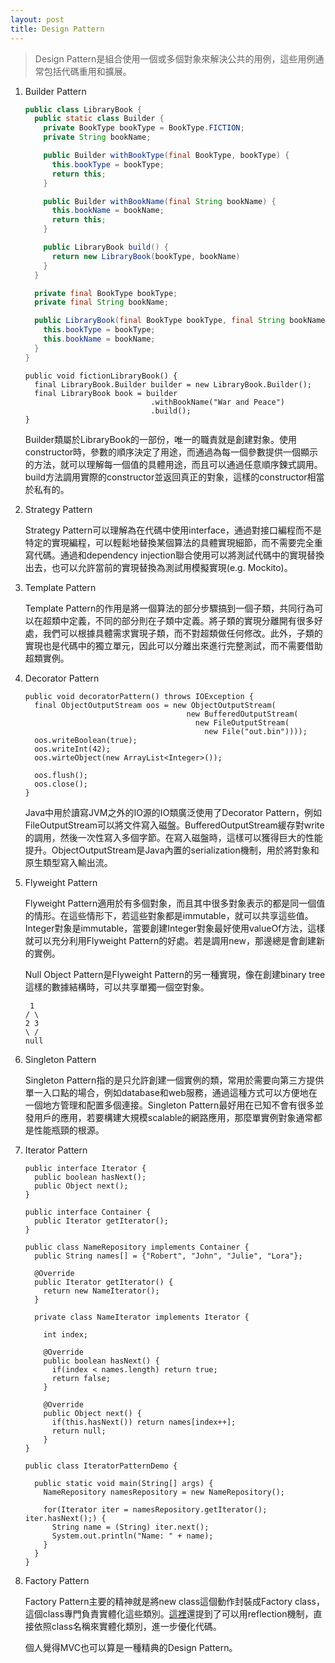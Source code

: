 ```yaml
---
layout: post
title: Design Pattern
---
```


> Design Pattern是組合使用一個或多個對象來解決公共的用例，這些用例通常包括代碼重用和擴展。

1. Builder Pattern

    ```java
    public class LibraryBook {
      public static class Builder {
        private BookType bookType = BookType.FICTION;
        private String bookName;

        public Builder withBookType(final BookType, bookType) {
          this.bookType = bookType;
          return this;
        }

        public Builder withBookName(final String bookName) {
          this.bookName = bookName;
          return this;
        }

        public LibraryBook build() {
          return new LibraryBook(bookType, bookName)
        }
      }

      private final BookType bookType;
      private final String bookName;

      public LibraryBook(final BookType bookType, final String bookName) {
        this.bookType = bookType;
        this.bookName = bookName;
      }
    }
    ```
    ```
    public void fictionLibraryBook() {
      final LibraryBook.Builder builder = new LibraryBook.Builder();
      final LibraryBook book = builder
                                .withBookName("War and Peace")
                                .build();
    }
    ```
    Builder類屬於LibraryBook的一部份，唯一的職責就是創建對象。使用constructor時，參數的順序決定了用途，而通過為每一個參數提供一個顯示的方法，就可以理解每一個值的具體用途，而且可以通過任意順序鍊式調用。build方法調用實際的constructor並返回真正的對象，這樣的constructor相當於私有的。

2. Strategy Pattern

    Strategy Pattern可以理解為在代碼中使用interface，通過對接口編程而不是特定的實現編程，可以輕鬆地替換某個算法的具體實現細節，而不需要完全重寫代碼。通過和dependency injection聯合使用可以將測試代碼中的實現替換出去，也可以允許當前的實現替換為測試用模擬實現(e.g. Mockito)。

3. Template Pattern

    Template Pattern的作用是將一個算法的部分步驟搞到一個子類，共同行為可以在超類中定義，不同的部分則在子類中定義。將子類的實現分離開有很多好處，我們可以根據具體需求實現子類，而不對超類做任何修改。此外，子類的實現也是代碼中的獨立單元，因此可以分離出來進行完整測試，而不需要借助超類實例。

4. Decorator Pattern

    ```
    public void decoratorPattern() throws IOException {
      final ObjectOutputStream oos = new ObjectOutputStream(
                                        new BufferedOutputStream(
                                          new FileOutputStream(
                                            new File("out.bin"))));
      oos.writeBoolean(true);
      oos.writeInt(42);
      oos.wirteObject(new ArrayList<Integer>());

      oos.flush();
      oos.close();
    }
    ```
    Java中用於讀寫JVM之外的IO源的IO類廣泛使用了Decorator Pattern，例如FileOutputStream可以將文件寫入磁盤。BufferedOutputStream緩存對write的調用，然後一次性寫入多個字節。在寫入磁盤時，這樣可以獲得巨大的性能提升。ObjectOutputStream是Java內置的serialization機制，用於將對象和原生類型寫入輸出流。

5. Flyweight Pattern

    Flyweight Pattern適用於有多個對象，而且其中很多對象表示的都是同一個值的情形。在這些情形下，若這些對象都是immutable，就可以共享這些值。Integer對象是immutable，當要創建Integer對象最好使用valueOf方法，這樣就可以充分利用Flyweight Pattern的好處。若是調用new，那邊總是會創建新的實例。

    Null Object Pattern是Flyweight Pattern的另一種實現，像在創建binary tree這樣的數據結構時，可以共享單獨一個空對象。
    ```
     1
    / \
    2 3
    \ /
    null
    ```

6. Singleton Pattern

    Singleton Pattern指的是只允許創建一個實例的類，常用於需要向第三方提供單一入口點的場合，例如database和web服務，通過這種方式可以方便地在一個地方管理和配置多個連接。Singleton Pattern最好用在已知不會有很多並發用戶的應用，若要構建大規模scalable的網路應用，那麼單實例對象通常都是性能瓶頸的根源。

7. Iterator Pattern

    ```
    public interface Iterator {
      public boolean hasNext();
      public Object next();
    }
    ```
    ```
    public interface Container {
      public Iterator getIterator();
    }
    ```
    ```
    public class NameRepository implements Container {
      public String names[] = {"Robert", "John", "Julie", "Lora"};

      @Override
      public Iterator getIterator() {
        return new NameIterator();
      }

      private class NameIterator implements Iterator {

        int index;

        @Override
        public boolean hasNext() {
          if(index < names.length) return true;
          return false;
        }

        @Override
        public Object next() {
          if(this.hasNext()) return names[index++];
          return null;
        }
    }
    ```
    ```
    public class IteratorPatternDemo {

      public static void main(String[] args) {
        NameRepository namesRepository = new NameRepository();

        for(Iterator iter = namesRepository.getIterator(); iter.hasNext();) {
          String name = (String) iter.next();
          System.out.println("Name: " + name);
        }
      }
    }
    ```

8. Factory Pattern

    Factory Pattern主要的精神就是將new class這個動作封裝成Factory class，這個class專門負責實體化這些類別。[這裡](https://blog.amowu.com/2009/08/factory-pattern.html)還提到了可以用reflection機制，直接依照class名稱來實體化類別，進一步優化代碼。

    個人覺得MVC也可以算是一種精典的Design Pattern。
